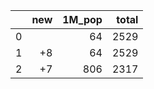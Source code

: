 |    |   new |   1M_pop |   total |
|---:|------:|---------:|--------:|
|  0 |       |       64 |    2529 |
|  1 |    +8 |       64 |    2529 |
|  2 |    +7 |      806 |    2317 |